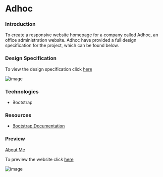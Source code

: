 # Adhoc

### Introduction
To create a responsive website homepage for a company called Adhoc, an office administration website. Adhoc have provided a full design specification for the project, which can be found below.

### Design Specification
To view the design specification click [here](https://raw.githubusercontent.com/MartynM1982/Adhoc/main/Images/adhoc%20design%20spec.png)

![image](https://user-images.githubusercontent.com/77343504/115560515-91419100-a2ac-11eb-9c70-0aed2e445fc4.png)

### Technologies
- Bootstrap

### Resources
- [Bootstrap Documentation](https://getbootstrap.com/docs/4.2/getting-started/introduction/)

### Preview
<a href="adhoc.html" title="About Me">About Me</a>

To preview the website click [here](https://htmlpreview.github.io/?https://github.com/MartynM1982/Adhoc/blob/ce946f44b04e08e2013502261bf648caa96a8bd3/Adhoc.html)

![image](https://user-images.githubusercontent.com/77343504/115696325-79284b00-a35a-11eb-8f3f-ae4be4a3e8e1.png)
